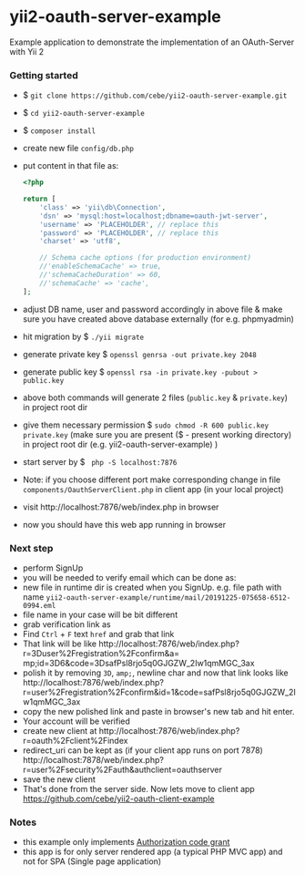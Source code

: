 # yii2-oauth-server-example

Example application to demonstrate the implementation of an OAuth-Server with Yii 2

### Getting started

- $ `git clone https://github.com/cebe/yii2-oauth-server-example.git`
- $ `cd yii2-oauth-server-example`
- $ `composer install`
- create new file `config/db.php`
- put content in that file as:
  
  ```php
  <?php

  return [
      'class' => 'yii\db\Connection',
      'dsn' => 'mysql:host=localhost;dbname=oauth-jwt-server',
      'username' => 'PLACEHOLDER', // replace this
      'password' => 'PLACEHOLDER', // replace this
      'charset' => 'utf8',

      // Schema cache options (for production environment)
      //'enableSchemaCache' => true,
      //'schemaCacheDuration' => 60,
      //'schemaCache' => 'cache',
  ];
  ```

 - adjust DB name, user and password accordingly in above file & make sure you have created above database externally (for e.g. phpmyadmin)
 - hit migration by $ `./yii migrate`
 - generate private key $ `openssl genrsa -out private.key 2048`
 - generate public key $ `openssl rsa -in private.key -pubout > public.key`
 - above both commands will generate 2 files (`public.key` & `private.key`) in project root dir
 - give them necessary permission $ `sudo chmod -R 600 public.key private.key` (make sure you are present ($ - present working directory) in project root dir (e.g. yii2-oauth-server-example) )
 - start server by $ ` php -S localhost:7876`
 - Note: if you choose different port make corresponding change in file `components/OauthServerClient.php` in client app (in your local project)
 - visit http://localhost:7876/web/index.php in browser
 - now you should have this web app running in browser


### Next step


 - perform SignUp
 - you will be needed to verify email which can be done as:
 - new file in runtime dir is created when you SignUp. e.g. file path with name  `yii2-oauth-server-example/runtime/mail/20191225-075658-6512-0994.eml`
 - file name in your case will be bit different
 - grab verification link as
 - Find `Ctrl` + `F` text `href` and grab that link
 - That link will be like http://localhost:7876/web/index.php?r=3Duser%2Fregistration%2Fconfirm&a=
mp;id=3D6&amp;code=3DsafPsl8rjo5q0GJGZW_2Iw1qmMGC_3ax
 - polish it by removing `3D`, `amp;`, newline char and now that link looks like http://localhost:7876/web/index.php?r=user%2Fregistration%2Fconfirm&id=1&code=safPsl8rjo5q0GJGZW_2Iw1qmMGC_3ax
 - copy the new polished link and paste in browser's new tab and hit enter.
 - Your account will be verified
 - create new client at http://localhost:7876/web/index.php?r=oauth%2Fclient%2Findex
 - redirect_uri can be kept as (if your client app runs on port 7878) http://localhost:7878/web/index.php?r=user%2Fsecurity%2Fauth&authclient=oauthserver
 - save the new client
 - That's done from the server side. Now lets move to client app https://github.com/cebe/yii2-oauth-client-example

### Notes

 - this example only implements [Authorization code grant](https://oauth2.thephpleague.com/authorization-server/auth-code-grant/)
 - this app is for only server rendered app (a typical PHP MVC app) and not for SPA (Single page application)
